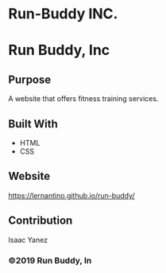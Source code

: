 
# Run-Buddy INC.

# Run Buddy, Inc


## Purpose
A website that offers fitness training services. 

## Built With
* HTML
* CSS

## Website
https://lernantino.github.io/run-buddy/

## Contribution
Isaac Yanez

### ©️2019 Run Buddy, In
